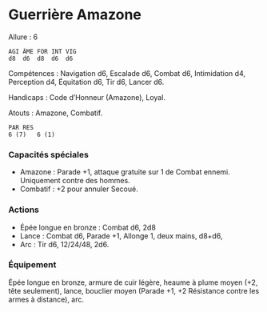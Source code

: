# Guerrière Amazone

Allure : 6

	AGI	ÂME	FOR	INT	VIG
	d8	d6	d8	d6	d6

Compétences : Navigation d6, Escalade d6, Combat d6, Intimidation d4, Perception d4, Équitation d6, Tir d6, Lancer d6.

Handicaps : Code d’Honneur (Amazone), Loyal.

Atouts : Amazone, Combatif.

	PAR	RES
	6 (7)	6 (1)

### Capacités spéciales
- Amazone : Parade +1, attaque gratuite sur 1 de Combat ennemi. Uniquement contre des hommes.
- Combatif : +2 pour annuler Secoué.

### Actions
- Épée longue en bronze : Combat d6, 2d8
- Lance : Combat d6, Parade +1, Allonge 1, deux mains, d8+d6,
- Arc : Tir d6, 12/24/48, 2d6.

### Équipement
Épée longue en bronze, armure de cuir légère, heaume à plume moyen (+2, tête seulement), lance, bouclier moyen (Parade +1, +2 Résistance contre les armes à distance), arc.
